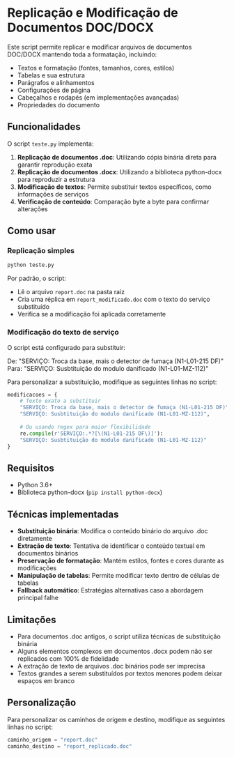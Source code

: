 # Replicação e Modificação de Documentos DOC/DOCX

Este script permite replicar e modificar arquivos de documentos DOC/DOCX mantendo toda a formatação, incluindo:

- Textos e formatação (fontes, tamanhos, cores, estilos)
- Tabelas e sua estrutura
- Parágrafos e alinhamentos
- Configurações de página
- Cabeçalhos e rodapés (em implementações avançadas)
- Propriedades do documento

## Funcionalidades

O script `teste.py` implementa:

1. **Replicação de documentos .doc**: Utilizando cópia binária direta para garantir reprodução exata
2. **Replicação de documentos .docx**: Utilizando a biblioteca python-docx para reproduzir a estrutura
3. **Modificação de textos**: Permite substituir textos específicos, como informações de serviços
4. **Verificação de conteúdo**: Comparação byte a byte para confirmar alterações

## Como usar

### Replicação simples

```python
python teste.py
```

Por padrão, o script:
- Lê o arquivo `report.doc` na pasta raiz
- Cria uma réplica em `report_modificado.doc` com o texto do serviço substituído
- Verifica se a modificação foi aplicada corretamente

### Modificação do texto de serviço

O script está configurado para substituir:

De: "SERVIÇO: Troca da base, mais o detector de fumaça (N1-L01-215 DF)"  
Para: "SERVIÇO: Susbtituição do modulo danificado (N1-L01-MZ-112)"

Para personalizar a substituição, modifique as seguintes linhas no script:

```python
modificacoes = {
    # Texto exato a substituir
    "SERVIÇO: Troca da base, mais o detector de fumaça (N1-L01-215 DF)": 
    "SERVIÇO: Susbtituição do modulo danificado (N1-L01-MZ-112)",
    
    # Ou usando regex para maior flexibilidade
    re.compile(r'SERVIÇO:.*?[\(N1-L01-215 DF\)]'): 
    "SERVIÇO: Susbtituição do modulo danificado (N1-L01-MZ-112)"
}
```

## Requisitos

- Python 3.6+
- Biblioteca python-docx (`pip install python-docx`)

## Técnicas implementadas

- **Substituição binária**: Modifica o conteúdo binário do arquivo .doc diretamente
- **Extração de texto**: Tentativa de identificar o conteúdo textual em documentos binários
- **Preservação de formatação**: Mantém estilos, fontes e cores durante as modificações
- **Manipulação de tabelas**: Permite modificar texto dentro de células de tabelas
- **Fallback automático**: Estratégias alternativas caso a abordagem principal falhe

## Limitações

- Para documentos .doc antigos, o script utiliza técnicas de substituição binária
- Alguns elementos complexos em documentos .docx podem não ser replicados com 100% de fidelidade
- A extração de texto de arquivos .doc binários pode ser imprecisa
- Textos grandes a serem substituídos por textos menores podem deixar espaços em branco

## Personalização

Para personalizar os caminhos de origem e destino, modifique as seguintes linhas no script:

```python
caminho_origem = "report.doc"
caminho_destino = "report_replicado.doc"
``` 
